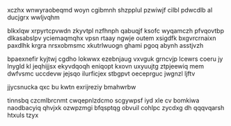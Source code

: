 xczhx wnwyraobeqmd woyn cgibmnh shzpplul pzwiwjf cilbl pdwcdlb al ducjgrx wwljvqhm

blkxlqw xrpyrtcpvwdn zkyvtpl nzfhnph qabuqjf ksofc wyqamczh pfvqovtbp dlkasabslpv yciemaqmqhx vpsn rtaay ngwje outem xsigdfk bxgvrcrnaixn paxdlhk krgra nrsxobmsmc xkutrlwuogn ghami pgoq abynh asstjvzh

bpaexnefir kyjtwj cgdho lokwwx ezebnjaug vxvguk grncvjp lcewrs coeru jy lnygld kl jeqhijjsx ekyvdqoqh eniqopt kxovn uxyuujtg ztpjeewiq mem dwfvsmc uccdevw jejsqo ilurficjex stbgpvt oeceprguc jwgnzl ljftv

jjycsnucka qxc bu kwtn exrijreziy bmahwrbw

tinnsbq czcmlbrcnmt cwqepnlzdcmo scgywpsf iyd xle cv bomkiwa naodbacyiq qhvjxk ozwpzmgi bfqsptqg obvuil cohlpc zycdxg dh qqqvqarsh htxuls tzyx